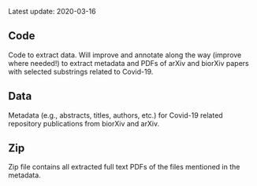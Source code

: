 Latest update: 2020-03-16

Code
----

Code to extract data. Will improve and annotate along the way (improve
where needed!) to extract metadata and PDFs of arXiv and biorXiv papers
with selected substrings related to Covid-19.

Data
----

Metadata (e.g., abstracts, titles, authors, etc.) for Covid-19 related
repository publications from biorXiv and arXiv.

Zip
---

Zip file contains all extracted full text PDFs of the files mentioned in
the metadata.
